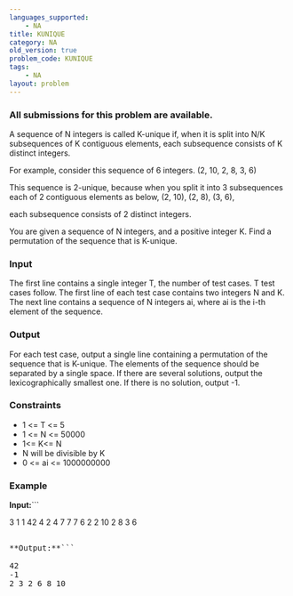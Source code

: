 ```yaml
---
languages_supported:
    - NA
title: KUNIQUE
category: NA
old_version: true
problem_code: KUNIQUE
tags:
    - NA
layout: problem
---
```

###  All submissions for this problem are available. 

A sequence of N integers is called K-unique if, when it is split into N/K subsequences of K contiguous elements, each subsequence consists of K distinct integers.

For example, consider this sequence of 6 integers.
(2, 10, 2, 8, 3, 6)

This sequence is 2-unique, because when you split it into 3 subsequences each of 2 contiguous elements as below,
(2, 10), (2, 8), (3, 6),

each subsequence consists of 2 distinct integers.

You are given a sequence of N integers, and a positive integer K. Find a permutation of the sequence that is K-unique.

### Input

The first line contains a single integer T, the number of test cases. T test cases follow. The first line of each test case contains two integers N and K. The next line contains a sequence of N integers ai, where ai is the i-th element of the sequence.

### Output

For each test case, output a single line containing a permutation of the sequence that is K-unique. The elements of the sequence should be separated by a single space. If there are several solutions, output the lexicographically smallest one. If there is no solution, output -1.

### Constraints

- 1 &lt;= T &lt;= 5
- 1 &lt;= N &lt;= 50000
- 1&lt;= K&lt;= N
- N will be divisible by K
- 0 &lt;= ai &lt;= 1000000000

### Example

**Input:**```

3
1 1
42
4 2
4 7 7 7
6 2
2 10 2 8 3 6
<pre>

**Output:**```

42
-1
2 3 2 6 8 10
</pre>